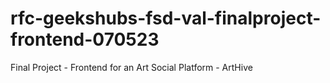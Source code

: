 # rfc-geekshubs-fsd-val-finalproject-frontend-070523
Final Project - Frontend for an Art Social Platform - ArtHive
